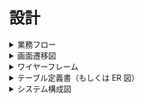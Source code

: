 # 設計

<details>
<summary>業務フロー</summary> 
<img src="https://github.com/nobukofu69/origin-idea/blob/main/documents/workflow.png">
</details>

<details>
<summary>画面遷移図</summary> 
<img src="https://github.com/nobukofu69/origin-idea/blob/main/documents/screen_flow_diagram.png">
</details>

<details>
<summary>ワイヤーフレーム</summary>
<img src="">
</details>

<details>
<summary>テーブル定義書（もしくは ER 図）</summary>
</details>

<details>
<summary>システム構成図</summary>
</details>